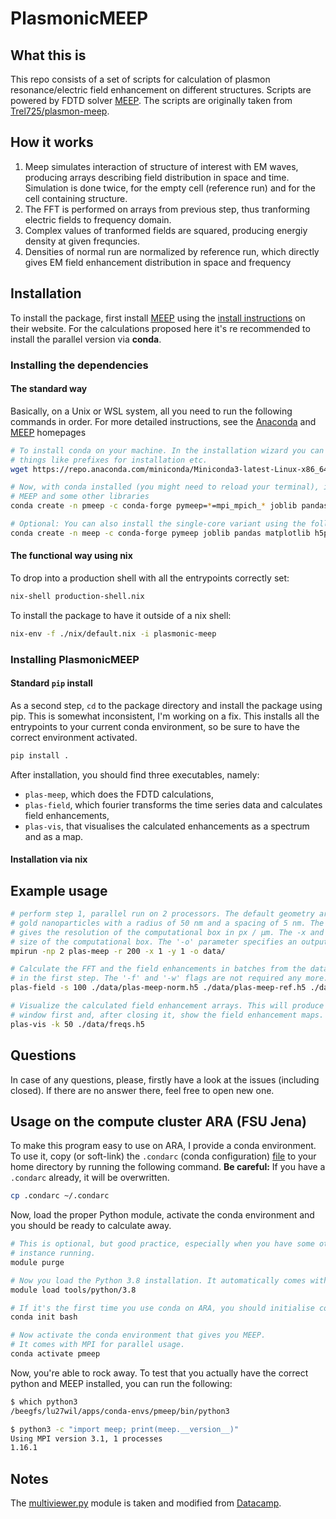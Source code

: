 # PlasmonicMEEP

## What this is

This repo consists of a set of scripts for calculation of plasmon resonance/electric field enhancement on different structures.
Scripts are powered by FDTD solver [MEEP](https://github.com/NanoComp/meep).
The scripts are originally taken from [Trel725/plasmon-meep](https://github.com/Trel725/plasmon-meep).

## How it works

1. Meep simulates interaction of structure of interest with EM waves, producing arrays
   describing field distribution in space and time. Simulation is done twice, for
   the empty cell (reference run) and for the cell containing structure.
2. The FFT is performed on arrays from previous step, thus tranforming electric fields
   to frequency domain.
3. Complex values of tranformed fields are squared, producing energiy density at
   given frequncies.
4. Densities of normal run are normalized by reference run, which directly gives
   EM field enhancement distribution in space and frequency

## Installation

To install the package, first install [MEEP](https://meep.readthedocs.io) using the [install instructions](https://meep.readthedocs.io/en/latest/Installation/) on their website. For the calculations proposed here it's re recommended to install the parallel version via **conda**.

### Installing the dependencies

#### The standard way

Basically, on a Unix or WSL system, all you need to run the following commands in order. For more detailed instructions, see the [Anaconda](https://conda.io/projects/conda/en/latest/user-guide/install/index.html) and [MEEP](https://meep.readthedocs.io) homepages

```bash
# To install conda on your machine. In the installation wizard you can change
# things like prefixes for installation etc.
wget https://repo.anaconda.com/miniconda/Miniconda3-latest-Linux-x86_64.sh -O miniconda-install.sh && sh miniconda-install.sh

# Now, with conda installed (you might need to reload your terminal), install
# MEEP and some other libraries
conda create -n pmeep -c conda-forge pymeep=*=mpi_mpich_* joblib pandas matplotlib h5py

# Optional: You can also install the single-core variant using the following command
conda create -n meep -c conda-forge pymeep joblib pandas matplotlib h5py
```

#### The functional way using nix

To drop into a production shell with all the entrypoints correctly set:

```bash
nix-shell production-shell.nix
```

To install the package to have it outside of a nix shell:

```bash
nix-env -f ./nix/default.nix -i plasmonic-meep
```

### Installing PlasmonicMEEP

#### Standard `pip` install

As a second step, `cd` to the package directory and install the package using pip. This is somewhat inconsistent, I'm working on a fix. This installs all the entrypoints to your current conda environment, so be sure to have the correct environment activated.

```bash
pip install .
```

After installation, you should find three executables, namely:

- `plas-meep`, which does the FDTD calculations,
- `plas-field`, which fourier transforms the time series data and calculates field enhancements,
- `plas-vis`, that visualises the calculated enhancements as a spectrum and as a map.

#### Installation via nix



## Example usage

```bash
# perform step 1, parallel run on 2 processors. The default geometry are two spherical
# gold nanoparticles with a radius of 50 nm and a spacing of 5 nm. The '-r 200' part
# gives the resolution of the computational box in px / µm. The -x and -y flags govern the
# size of the computational box. The '-o' parameter specifies an output directory.
mpirun -np 2 plas-meep -r 200 -x 1 -y 1 -o data/

# Calculate the FFT and the field enhancements in batches from the data calculated
# in the first step. The '-f' and '-w' flags are not required any more.
plas-field -s 100 ./data/plas-meep-norm.h5 ./data/plas-meep-ref.h5 ./data/freqs.h5

# Visualize the calculated field enhancement arrays. This will produce a spectrum
# window first and, after closing it, show the field enhancement maps.
plas-vis -k 50 ./data/freqs.h5
```

## Questions

In case of any questions, please, firstly have a look at the issues (including closed). If there are no answer there, feel free to open new one.

## Usage on the compute cluster ARA (FSU Jena)

To make this program easy to use on ARA, I provide a conda environment. To use it, copy (or soft-link) the `.condarc` (conda configuration) [file](./.condarc) to your home directory by running the following command. **Be careful:** If you have a `.condarc` already, it will be overwritten.

```bash
cp .condarc ~/.condarc
```

Now, load the proper Python module, activate the conda environment and you should be
ready to calculate away.

```bash
# This is optional, but good practice, especially when you have some other conda
# instance running.
module purge

# Now you load the Python 3.8 installation. It automatically comes with conda.
module load tools/python/3.8

# If it's the first time you use conda on ARA, you should initialise conda like so:
conda init bash

# Now activate the conda environment that gives you MEEP.
# It comes with MPI for parallel usage.
conda activate pmeep
```

Now, you're able to rock away. To test that you actually have the correct python and MEEP
installed, you can run the following:

```bash
$ which python3
/beegfs/lu27wil/apps/conda-envs/pmeep/bin/python3

$ python3 -c "import meep; print(meep.__version__)"
Using MPI version 3.1, 1 processes
1.16.1
```

## Notes

The [multiviewer.py](./src/multiviewer.py) module is taken and modified
from [Datacamp](https://www.datacamp.com/community/tutorials/matplotlib-3d-volumetric-data).
